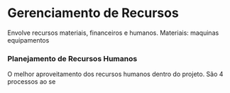 # Gerenciamento de Recursos
Envolve recursos materiais, financeiros e humanos.
Materiais: maquinas equipamentos


### Planejamento de Recursos Humanos
O melhor aproveitamento dos recursos humanos dentro do projeto.
São 4 processos ao se
<!--stackedit_data:
eyJoaXN0b3J5IjpbLTE0MzI0MjY5Myw3MzA5OTgxMTZdfQ==
-->